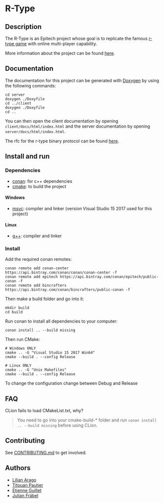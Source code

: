 # R-Type

## Description
The R-Type is an Epitech project whose goal is to replicate the famous [r-type game](http://www.hardcoregaming101.net/r-type/) with online multi-player capability.

More information about the project can be found [here](./docs/subject.pdf).

## Documentation
The documentation for this project can be generated with [Doxygen](http://www.doxygen.nl/) by using the following commands:
```shell script
cd server
doxygen ./Doxyfile
cd ../client
doxygen ./Doxyfile
cd ..
```
You can then open the client documentation by opening `client/docs/html/index.html` and the server documentation by opening `server/docs/html/index.html`.

The rfc for the r-type binary protocol can be found [here](./docs/rfc42069).

## Install and run
### Dependencies
* [conan](https://conan.io/): for c++ dependencies
* [cmake](https://cmake.org/): to build the project
#### Windows
* [msvc](https://docs.microsoft.com/fr-fr/visualstudio/install/install-visual-studio?view=vs-2017): compiler and linker (version Visual Studio 15 2017 used for this project)
#### Linux
* [g++](https://gcc.gnu.org/): compiler and linker

### Install
Add the required conan remotes:
```shell script
conan remote add conan-center https://api.bintray.com/conan/conan/conan-center -f
conan remote add epitech https://api.bintray.com/conan/epitech/public-conan -f
conan remote add bincrafters https://api.bintray.com/conan/bincrafters/public-conan -f
```
Then make a build folder and go into it:
```shell script
mkdir build
cd build
```
Run conan to install all dependencies to your computer:
```shell script
conan install .. --build missing
```
Then run CMake:
```shell script
# Windows ONLY
cmake .. -G "Visual Studio 15 2017 Win64"
cmake --build . --config Release

# Linux ONLY
cmake .. -G "Unix Makefiles"
cmake --build . --config Release
```
To change the configuration change between Debug and Release

## FAQ
CLion fails to load CMakeList.txt, why?

> You need to go into your cmake-build-* folder and run `conan install .. --build missing` before using CLion.

## Contributing
See [CONTRIBUTING.md](./CONTRIBUTING.md) to get involved.

## Authors
* [Lilian Arago](https://github.com/NahisWayard)
* [Titouan Pautier](https://github.com/BillyTheD1ck)
* [Etienne Guillet](https://github.com/EtienneGuillet)
* [Julian Fräbel](https://github.com/Eldriann)